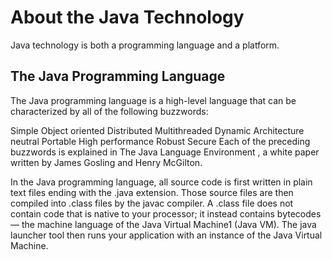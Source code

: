# About the Java Technology
Java technology is both a programming language and a platform.

## The Java Programming Language
The Java programming language is a high-level language that can be characterized by all of the following buzzwords:

Simple
Object oriented
Distributed
Multithreaded
Dynamic
Architecture neutral
Portable
High performance
Robust
Secure
Each of the preceding buzzwords is explained in The Java Language Environment , a white paper written by James Gosling and Henry McGilton.

In the Java programming language, all source code is first written in plain text files ending with the .java extension. Those source files are then compiled into .class files by the javac compiler. A .class file does not contain code that is native to your processor; it instead contains bytecodes — the machine language of the Java Virtual Machine1 (Java VM). The java launcher tool then runs your application with an instance of the Java Virtual Machine.
